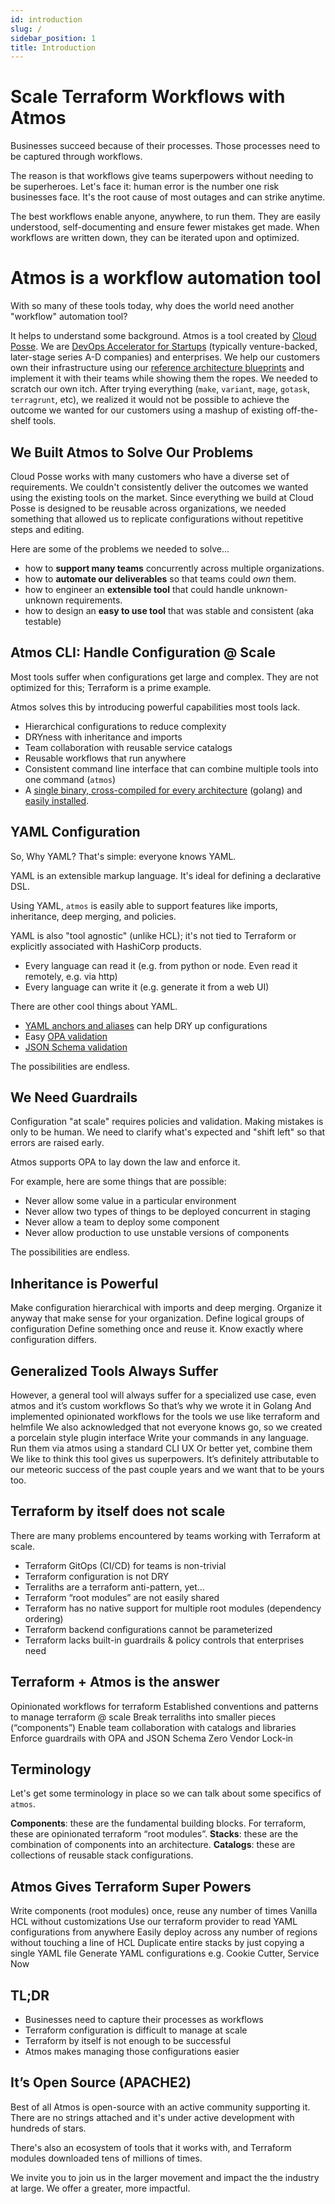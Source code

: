 ```yaml
---
id: introduction
slug: /
sidebar_position: 1
title: Introduction
---
```


# Scale Terraform Workflows with Atmos

Businesses succeed because of their processes. Those processes need to be captured through workflows.

The reason is that workflows give teams superpowers without needing to be superheroes. Let's face it: human error is the number one risk businesses face. It's the root cause of most outages and can strike anytime.

The best workflows enable anyone, anywhere, to run them. They are easily understood, self-documenting and ensure fewer mistakes get made. When workflows are written down, they can be iterated upon and optimized. 

# Atmos is a workflow automation tool

With so many of these tools today, why does the world need another "workflow" automation tool?

It helps to understand some background. Atmos is a tool created by [Cloud Posse](https://cloudposse.com). We are [DevOps Accelerator for Startups](https://cloudposse.com/services/) (typically venture-backed, later-stage series A-D companies) and enterprises. We help our customers own their infrastructure using our [reference architecture blueprints](https://cloudposse.com/reference-architecture/) and implement it with their teams while showing them the ropes. We needed to scratch our own itch. After trying everything (`make`, `variant`, `mage`, `gotask`, `terragrunt`, etc), we realized it would not be possible to achieve the outcome we wanted for our customers using a mashup of existing off-the-shelf tools. 

## We Built Atmos to Solve Our Problems

Cloud Posse works with many customers who have a diverse set of requirements. We couldn't consistently deliver the outcomes we wanted using the existing tools on the market. Since everything we build at Cloud Posse is designed to be reusable across organizations, we needed something that allowed us to replicate configurations without repetitive steps and editing.

Here are some of the problems we needed to solve...
- how to **support many teams** concurrently across multiple organizations.
- how to **automate our deliverables** so that teams could *own* them.
- how to engineer an **extensible tool** that could handle unknown-unknown requirements.
- how to design an **easy to use tool** that was stable and consistent (aka testable)

## Atmos CLI: Handle Configuration @ Scale

Most tools suffer when configurations get large and complex. They are not optimized for this; Terraform is a prime example.

Atmos solves this by introducing powerful capabilities most tools lack.

- Hierarchical configurations to reduce complexity
- DRYness with inheritance and imports
- Team collaboration with reusable service catalogs
- Reusable workflows that run anywhere
- Consistent command line interface that can combine multiple tools into one command (`atmos`)
- A [single binary, cross-compiled for every architecture](https://github.com/cloudposse/atmos/releases) (golang) and [easily installed](/docs/quick-start/install).

## YAML Configuration

So, Why YAML? That's simple: everyone knows YAML.

YAML is an extensible markup language. It's ideal for defining a declarative DSL.

Using YAML, `atmos` is easily able to support features like imports, inheritance, deep merging, and policies.

YAML is also "tool agnostic" (unlike HCL); it's not tied to Terraform or explicitly associated with HashiCorp products.
- Every language can read it (e.g. from python or node. Even read it remotely, e.g. via http)
- Every language can write it (e.g. generate it from a web UI)
  
There are other cool things about YAML. 
- [YAML anchors and aliases](https://yaml.org/spec/1.2.2/#3222-anchors-and-aliases) can help DRY up configurations
- Easy [OPA validation](/docs/core-concepts/components/component-validation#open-policy-agent-opa)
- [JSON Schema validation](/docs/core-concepts/components/component-validation#json-schema)

The possibilities are endless. 

## We Need Guardrails

Configuration "at scale" requires policies and validation. Making mistakes is only to be human. We need to clarify what's expected and "shift left" so that errors are raised early.

Atmos supports OPA to lay down the law and enforce it.

For example, here are some things that are possible:
- Never allow some value in a particular environment
- Never allow two types of things to be deployed concurrent in staging
- Never allow a team to deploy some component
- Never allow production to use unstable versions of components

The possibilities are endless. 

## Inheritance is Powerful

Make configuration hierarchical with imports and deep merging.
Organize it anyway that make sense for your organization. 
Define logical groups of configuration
Define something once and reuse it. 
Know exactly where configuration differs. 


## Generalized Tools Always Suffer

However, a general tool will always suffer for a specialized use case, even atmos and it’s custom workflows
So that’s why we wrote it in Golang
And implemented opinionated workflows for the tools we use like terraform and helmfile 
We also acknowledged that not everyone knows go, so we created a porcelain style plugin interface 
Write your commands in any language. Run them via atmos using a standard CLI UX
Or better yet, combine them
We like to think this tool gives us superpowers. It’s definitely attributable to our meteoric success of the past couple years and we want that to be yours too. 

## Terraform by itself does not scale

There are many problems encountered by teams working with Terraform at scale. 

- Terraform GitOps (CI/CD) for teams is non-trivial
- Terraform configuration is not DRY
- Terraliths are a terraform anti-pattern, yet…
- Terraform “root modules” are not easily shared
- Terraform has no native support for multiple root modules (dependency ordering)
- Terraform backend configurations cannot be parameterized
- Terraform lacks built-in guardrails & policy controls that enterprises need


## Terraform + Atmos is the answer
Opinionated workflows for terraform
Established conventions and patterns to manage terraform @ scale
Break terraliths into smaller pieces (“components”)
Enable team collaboration with catalogs and libraries
Enforce guardrails with OPA and JSON Schema
Zero Vendor Lock-in

## Terminology

Let's get some terminology in place so we can talk about some specifics of `atmos`.

**Components**: these are the fundamental building blocks. For terraform, these are opinionated terraform “root modules”.
**Stacks**: these are the combination of components into an architecture.
**Catalogs**: these are collections of reusable stack configurations.

## Atmos Gives Terraform Super Powers

Write components (root modules) once, reuse any number of times
Vanilla HCL without customizations
Use our terraform provider to read YAML configurations from anywhere 
Easily deploy across any number of regions without touching a line of HCL
Duplicate entire stacks by just copying a single YAML file
Generate YAML configurations e.g. Cookie Cutter, Service Now


## TL;DR

- Businesses need to capture their processes as workflows
- Terraform configuration is difficult to manage at scale
- Terraform by itself is not enough to be successful
- Atmos makes managing those configurations easier

## It’s Open Source (APACHE2)

Best of all Atmos is open-source with an active community supporting it. There are no strings attached and it's under active development with hundreds of stars. 

There's also an ecosystem of tools that it works with, and Terraform modules downloaded tens of millions of times. 

We invite you to join us in the larger movement and impact the the industry at large. We offer a greater, more impactful.

